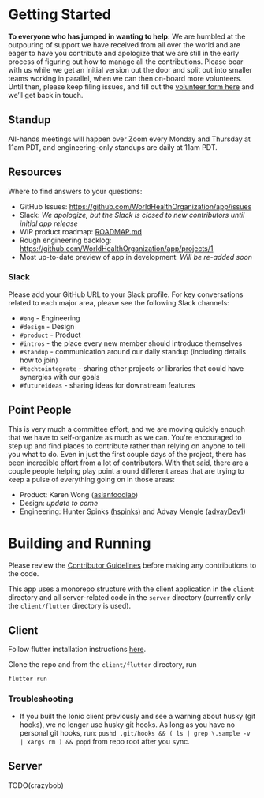 # Getting Started

**To everyone who has jumped in wanting to help:** We are humbled at the outpouring of support we have received from all over the world and are eager to have you contribute and apologize that we are still in the early process of figuring out how to manage all the contributions.  Please bear with us while we get an initial version out the door and split out into smaller teams working in parallel, when we can then on-board more volunteers.  Until then, please keep filing issues, and fill out the [volunteer form here](https://forms.gle/FUugWvUVvMcV3dLJA) and we’ll get back in touch.

## Standup

All-hands meetings will happen over Zoom every Monday and Thursday at 11am PDT, and engineering-only standups are daily at 11am PDT.

## Resources

Where to find answers to your questions:

* GitHub Issues: https://github.com/WorldHealthOrganization/app/issues
* Slack: _We apologize, but the Slack is closed to new contributors until initial app release_
* WIP product roadmap: [ROADMAP.md](ROADMAP.md)
* Rough engineering backlog: https://github.com/WorldHealthOrganization/app/projects/1
* Most up-to-date preview of app in development: _Will be re-added soon_

### Slack

Please add your GitHub URL to your Slack profile. For key conversations related to each major area, please see the following Slack channels:

* `#eng` - Engineering
* `#design` - Design
* `#product` - Product
* `#intros` - the place every new member should introduce themselves
* `#standup` - communication around our daily standup (including details how to join)
* `#techtointegrate` - sharing other projects or libraries that could have synergies with our goals
* `#futureideas` - sharing ideas for downstream features

## Point People

This is very much a committee effort, and we are moving quickly enough that we have to self-organize as much as we can. You're encouraged to step up and find places to contribute rather than relying on anyone to tell you what to do. Even in just the first couple days of the project, there has been incredible effort from a lot of contributors. With that said, there are a couple people helping play point around different areas that are trying to keep a pulse of everything going on in those areas:

* Product: Karen Wong ([asianfoodlab](https://github.com/asianfoodlab))
* Design: _update to come_
* Engineering: Hunter Spinks ([hspinks](https://github.com/hspinks)) and Advay Mengle ([advayDev1](https://github.com/advayDev1))

# Building and Running

Please review the [Contributor Guidelines](CONTRIBUTING.md) before making any contributions to the code.

This app uses a monorepo structure with the client application in the `client` directory and all server-related code in the `server` directory (currently only the `client/flutter` directory is used).

## Client

Follow flutter installation instructions [here](https://flutter.dev/docs/get-started/install).

Clone the repo and from the  `client/flutter` directory, run 
```
flutter run
```

### Troubleshooting

* If you built the Ionic client previously and see a warning about husky (git hooks), we no longer use husky git hooks. As long as you have no personal git hooks, run: `pushd .git/hooks && ( ls | grep \.sample -v | xargs rm ) && popd` from repo root after you sync.

## Server

TODO(crazybob)
